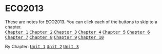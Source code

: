# ECO2013

These are notes for ECO2013. You can click each of the buttons to skip to a chapter. \
[<kbd>Chapter 1</kbd>](/exam1#chapter-1)
[<kbd>Chapter 2</kbd>](/exam1#chapter-2)
[<kbd>Chapter 3</kbd>](/exam1#chapter-3) 
[<kbd>Chapter 4</kbd>](/exam1#chapter-4)
[<kbd>Chapter 5</kbd>](/exam2#chapter-5)
[<kbd>Chapter 6</kbd>](/exam2#chapter-6)
[<kbd>Chapter 7</kbd>](/exam2#chapter-7)
[<kbd>Chapter 8</kbd>](/exam3#chapter-8)
[<kbd>Chapter 9</kbd>](/exam3#chapter-9)
[<kbd>Chapter 10</kbd>](/exam3#chapter-10)

By Chapter: 
[<kbd>Unit 1</kbd>](/exam1)
[<kbd>Unit 2</kbd>](/exam2)
[<kbd>Unit 3</kbd>](/exam3)
